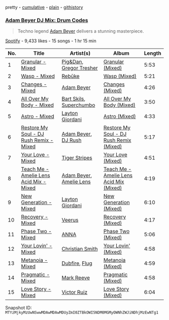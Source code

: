 pretty - [cumulative](/playlists/cumulative/37i9dQZF1DWTETgNEeTR8L.md) - [plain](/playlists/plain/37i9dQZF1DWTETgNEeTR8L) - [githistory](https://github.githistory.xyz/mackorone/spotify-playlist-archive/blob/main/playlists/plain/37i9dQZF1DWTETgNEeTR8L)

### [Adam Beyer DJ Mix: Drum Codes](https://open.spotify.com/playlist/37i9dQZF1DWTETgNEeTR8L)

> Techno legend <a href="spotify:artist:1btv9qmIpbp7q1ixCYNdHu">Adam Beyer</a> delivers a stunning masterpiece.

[Spotify](https://open.spotify.com/user/spotify) - 9,433 likes - 15 songs - 1 hr 15 min

| No. | Title | Artist(s) | Album | Length |
|---|---|---|---|---|
| 1 | [Granular \- Mixed](https://open.spotify.com/track/2skVCKObprCz82HlAji89s) | [Pig&Dan](https://open.spotify.com/artist/04jj7dljPI0ixtNsz2pXWK), [Gregor Tresher](https://open.spotify.com/artist/3vy8oQAubj1IykJLLqvVFC) | [Granular \(Mixed\)](https://open.spotify.com/album/4k8JMFgdTMozgRWrvC3UqA) | 5:53 |
| 2 | [Wasp \- Mixed](https://open.spotify.com/track/3VboNZXd2eLVSjd7JsIIay) | [Rebūke](https://open.spotify.com/artist/113reBz1jA6rVxbXl55mlj) | [Wasp \(Mixed\)](https://open.spotify.com/album/1lfhMEHkKYQGsitYk8DCV6) | 5:21 |
| 3 | [Changes \- Mixed](https://open.spotify.com/track/7MXdukbRL5j4F0xXxECgM4) | [Adam Beyer](https://open.spotify.com/artist/1btv9qmIpbp7q1ixCYNdHu) | [Changes \(Mixed\)](https://open.spotify.com/album/7KPXuyBeyFqBjeimerslDn) | 4:26 |
| 4 | [All Over My Body \- Mixed](https://open.spotify.com/track/4kH8Eakhe1AjrNrDCXJLqj) | [Bart Skils](https://open.spotify.com/artist/6iWBjg4b4ll4jLiParnWXT), [Superchumbo](https://open.spotify.com/artist/3oswXxyAvrKPya8Ot6wOjg) | [All Over My Body \(Mixed\)](https://open.spotify.com/album/1PXQuB2Jgz8EqNXFKCwUfY) | 3:50 |
| 5 | [Astro \- Mixed](https://open.spotify.com/track/4uDDAUuBHDjBCZNVSwhdvJ) | [Layton Giordani](https://open.spotify.com/artist/7mC3RkNNTV6p2j9w4F8Ip4) | [Astro \(Mixed\)](https://open.spotify.com/album/7oWB9wfYzKnuGsW6w1BGGb) | 4:33 |
| 6 | [Restore My Soul \- DJ Rush Remix \- Mixed](https://open.spotify.com/track/2CJdvmLQBlKIa5dwZPvHqv) | [Adam Beyer](https://open.spotify.com/artist/1btv9qmIpbp7q1ixCYNdHu), [DJ Rush](https://open.spotify.com/artist/6gBmUpKvNYtnQTSLK5vwS5) | [Restore My Soul \- DJ Rush Remix \(Mixed\)](https://open.spotify.com/album/0mRXEZ8E6sPAH4Ri1un6rX) | 5:17 |
| 7 | [Your Love \- Mixed](https://open.spotify.com/track/1jHLbxJkAiI4PCXECktYxA) | [Tiger Stripes](https://open.spotify.com/artist/5L56gAwU2WofuHHOpLC0BU) | [Your Love \(Mixed\)](https://open.spotify.com/album/1DMbDs6UoWGDqLy5ZbF96a) | 4:51 |
| 8 | [Teach Me \- Amelie Lens Acid Mix \- Mixed](https://open.spotify.com/track/7mqK0JUrAF6tnx9dMeZ4tu) | [Adam Beyer](https://open.spotify.com/artist/1btv9qmIpbp7q1ixCYNdHu), [Amelie Lens](https://open.spotify.com/artist/5Ho1vKl1Uz8bJlk4vbmvmf) | [Teach Me \- Amelie Lens Acid Mix \(Mixed\)](https://open.spotify.com/album/2njzuKtWoiRpgKVYdgLzma) | 4:19 |
| 9 | [New Generation \- Mixed](https://open.spotify.com/track/1iM6ttXEjwP9EYQY1Cum1J) | [Layton Giordani](https://open.spotify.com/artist/7mC3RkNNTV6p2j9w4F8Ip4) | [New Generation \(Mixed\)](https://open.spotify.com/album/5Nht4IPkdGdHnqjj5gCIwD) | 6:10 |
| 10 | [Recovery \- Mixed](https://open.spotify.com/track/1fybXS7Lgw6b8lunIgfXxk) | [Veerus](https://open.spotify.com/artist/7GZGpDZcYVX1wrbaOoDWOH) | [Recovery \(Mixed\)](https://open.spotify.com/album/7phJI2QF7W7wCuhxMlmxkc) | 4:17 |
| 11 | [Phase Two \- Mixed](https://open.spotify.com/track/4SJJvanXeMVyBChtCXavhi) | [ANNA](https://open.spotify.com/artist/3wkaDi2HJV3eCaBJ4iH6om) | [Phase Two \(Mixed\)](https://open.spotify.com/album/56T3djKT1ZF4ZYad4AintR) | 5:06 |
| 12 | [Your Lovin' \- Mixed](https://open.spotify.com/track/4rNrQqQzX4j8TBXawJVSfT) | [Christian Smith](https://open.spotify.com/artist/0Z2EpubIhxnq4B6PV0I8n3) | [Your Lovin' \(Mixed\)](https://open.spotify.com/album/34gVARqbWZ0OcZFcxcwlr9) | 4:58 |
| 13 | [Metanoia \- Mixed](https://open.spotify.com/track/0GxaMKwCvZYolxKmNfBCgo) | [Dubfire](https://open.spotify.com/artist/3bVYqr2NfmwmL4YJisWhJI), [Flug](https://open.spotify.com/artist/3sMtPWvoIoTE1IR3Ehdf5m) | [Metanoia \(Mixed\)](https://open.spotify.com/album/1itAifnTgd3sNI0zCWxJg8) | 4:59 |
| 14 | [Pragmatic \- Mixed](https://open.spotify.com/track/7mC5cwc1o9ojFb9WDz2oNc) | [Mark Reeve](https://open.spotify.com/artist/58zZkWGb6qvx0AJ6L3ttlZ) | [Pragmatic \(Mixed\)](https://open.spotify.com/album/2hhHZvWEaKwj5GJmnPcOuX) | 4:58 |
| 15 | [Love Story \- Mixed](https://open.spotify.com/track/0oIjwVA8JyWm8whin2LKFe) | [Victor Ruiz](https://open.spotify.com/artist/0xgdNNa5mIbnJKp8AG8S4z) | [Love Story \(Mixed\)](https://open.spotify.com/album/7GydBOTngWDQ1eqQaWrOlD) | 6:04 |

Snapshot ID: `MTYzMjkyMzUwNSwwMDAwMDAwMDUyZmI0ZTBkOWI5NDM0MGMyOWNhZWJiNDhjMzEwNTg1`
